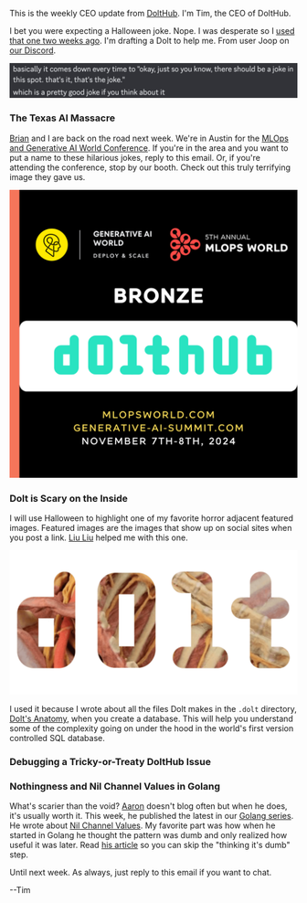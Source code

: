 This is the weekly CEO update from [DoltHub](https://www.dolthub.com/). I'm Tim, the CEO of DoltHub. 

I bet you were expecting a Halloween joke. Nope. I was desperate so I [used that one two weeks ago](https://github.com/dolthub/weekly-updates/blob/main/emails/2024-10-18.md). I'm drafting a Dolt to help me. From user Joop on [our Discord](https://discord.gg/gqr7K4VNKe).

[![Joop Joke](../images/joop-joke.png)](https://discord.gg/gqr7K4VNKe)

### The Texas AI Massacre

[Brian](https://www.dolthub.com/team#brian) and I are back on the road next week. We're in Austin for the [MLOps and Generative AI World Conference](https://mlopsworld.com/). If you're in the area and you want to put a name to these hilarious jokes, reply to this email. Or, if you're attending the conference, stop by our booth. Check out this truly terrifying image they gave us.

![MLOps World](../images/mlops-world.png)

### Dolt is Scary on the Inside

I will use Halloween to highlight one of my favorite horror adjacent featured images. Featured images are the images that show up on social sites when you post a link. [Liu Liu](https://www.dolthub.com/team#aaron) helped me with this one. 

[![Dolt Anatomy](../images/dolt-anatomy.png)](https://www.dolthub.com/blog/2024-10-28-dolt-anatomy/)

I used it because I wrote about all the files Dolt makes in the `.dolt` directory, [Dolt's Anatomy](https://www.dolthub.com/blog/2024-10-28-dolt-anatomy/), when you create a database. This will help you understand some of the complexity going on under the hood in the world's first version controlled SQL database.

### Debugging a Tricky-or-Treaty DoltHub Issue 



### Nothingness and Nil Channel Values in Golang

What's scarier than the void? [Aaron](https://www.dolthub.com/team#aaron) doesn't blog often but when he does, it's usually worth it. This week, he published the latest in our [Golang series](https://www.dolthub.com/blog/?q=golang). He wrote about [Nil Channel Values](https://www.dolthub.com/blog/2024-10-25-go-nil-channels-pattern/). My favorite part was how when he started in Golang he thought the pattern was dumb and only realized how useful it was later. Read [his article](https://www.dolthub.com/blog/2024-10-25-go-nil-channels-pattern/) so you can skip the "thinking it's dumb" step.

Until next week. As always, just reply to this email if you want to chat.

--Tim

